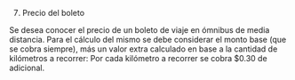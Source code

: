 7. Precio del boleto

Se desea conocer el precio de un boleto de viaje en ómnibus de media distancia. Para el cálculo del mismo se debe considerar el monto base (que se cobra siempre), más un valor extra calculado en base a la cantidad de kilómetros a recorrer: Por cada kilómetro a recorrer se cobra $0.30 de adicional.